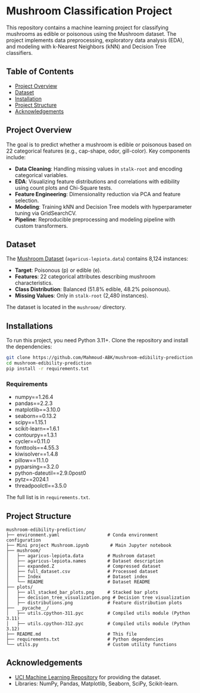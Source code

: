 # Mushroom Classification Project

This repository contains a machine learning project for classifying mushrooms as edible or poisonous using the Mushroom dataset. The project implements data preprocessing, exploratory data analysis (EDA), and modeling with k-Nearest Neighbors (kNN) and Decision Tree classifiers.

## Table of Contents
- [Project Overview](#project-overview)
- [Dataset](#dataset)
- [Installation](#installation)
- [Project Structure](#project-structure)
- [Acknowledgements](#acknowledgements)

## Project Overview
The goal is to predict whether a mushroom is edible or poisonous based on 22 categorical features (e.g., cap-shape, odor, gill-color). Key components include:
- **Data Cleaning**: Handling missing values in `stalk-root` and encoding categorical variables.
- **EDA**: Visualizing feature distributions and correlations with edibility using count plots and Chi-Square tests.
- **Feature Engineering**: Dimensionality reduction via PCA and feature selection.
- **Modeling**: Training kNN and Decision Tree models with hyperparameter tuning via GridSearchCV.
- **Pipeline**: Reproducible preprocessing and modeling pipeline with custom transformers.

## Dataset
The [Mushroom Dataset](https://archive.ics.uci.edu/dataset/73/mushroom) (`agaricus-lepiota.data`) contains 8,124 instances:
- **Target**: Poisonous (p) or edible (e).
- **Features**: 22 categorical attributes describing mushroom characteristics.
- **Class Distribution**: Balanced (51.8% edible, 48.2% poisonous).
- **Missing Values**: Only in `stalk-root` (2,480 instances).

The dataset is located in the `mushroom/` directory.

## Installations
To run this project, you need Python 3.11+. Clone the repository and install the dependencies:

```bash
git clone https://github.com/Mahmoud-ABK/mushroom-edibility-prediction.git
cd mushroom-edibility-prediction
pip install -r requirements.txt
```

### Requirements
- numpy==1.26.4
- pandas==2.2.3
- matplotlib==3.10.0
- seaborn==0.13.2
- scipy==1.15.1
- scikit-learn==1.6.1
- contourpy==1.3.1
- cycler==0.11.0
- fonttools==4.55.3
- kiwisolver==1.4.8
- pillow==11.1.0
- pyparsing==3.2.0
- python-dateutil==2.9.0post0
- pytz==2024.1
- threadpoolctl==3.5.0

The full list is in `requirements.txt`.

## Project Structure
```plaintext
mushroom-edibility-prediction/
├── environment.yaml                  # Conda environment configuration
├── Mini project Mushroom.ipynb        # Main Jupyter notebook
├── mushroom/
│   ├── agaricus-lepiota.data         # Mushroom dataset
│   ├── agaricus-lepiota.names        # Dataset description
│   ├── expanded.Z                    # Compressed dataset
│   ├── full_dataset.csv              # Processed dataset
│   ├── Index                         # Dataset index
│   └── README                        # Dataset README
├── plots/
│   ├── all_stacked_bar_plots.png     # Stacked bar plots
│   ├── decision_tree_visualization.png # Decision tree visualization
│   ├── distributions.png             # Feature distribution plots
├── __pycache__/
│   ├── utils.cpython-311.pyc         # Compiled utils module (Python 3.11)
│   ├── utils.cpython-312.pyc         # Compiled utils module (Python 3.12)
├── README.md                         # This file
├── requirements.txt                  # Python dependencies
└── utils.py                          # Custom utility functions
```

## Acknowledgements
- [UCI Machine Learning Repository](https://archive.ics.uci.edu/dataset/73/mushroom) for providing the dataset.
- Libraries: NumPy, Pandas, Matplotlib, Seaborn, SciPy, Scikit-learn.